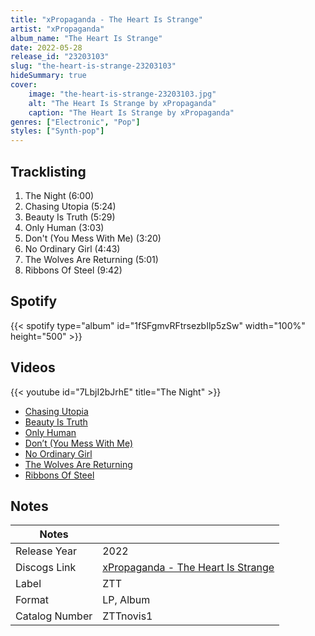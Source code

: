 ```yaml
---
title: "xPropaganda - The Heart Is Strange"
artist: "xPropaganda"
album_name: "The Heart Is Strange"
date: 2022-05-28
release_id: "23203103"
slug: "the-heart-is-strange-23203103"
hideSummary: true
cover:
    image: "the-heart-is-strange-23203103.jpg"
    alt: "The Heart Is Strange by xPropaganda"
    caption: "The Heart Is Strange by xPropaganda"
genres: ["Electronic", "Pop"]
styles: ["Synth-pop"]
---
```

## Tracklisting
1. The Night (6:00)
2. Chasing Utopia (5:24)
3. Beauty Is Truth (5:29)
4. Only Human (3:03)
5. Don't (You Mess With Me) (3:20)
6. No Ordinary Girl (4:43)
7. The Wolves Are Returning (5:01)
8. Ribbons Of Steel (9:42)
## Spotify
{{< spotify type="album" id="1fSFgmvRFtrsezbIlp5zSw" width="100%" height="500" >}}

## Videos
{{< youtube id="7LbjI2bJrhE" title="The Night" >}}
- [Chasing Utopia](https://www.youtube.com/watch?v=kUzseIvaGo4)
- [Beauty Is Truth](https://www.youtube.com/watch?v=BJVzW19Mb28)
- [Only Human](https://www.youtube.com/watch?v=4nawF6LJeGg)
- [Don’t (You Mess With Me)](https://www.youtube.com/watch?v=2jGhz7qccFQ)
- [No Ordinary Girl](https://www.youtube.com/watch?v=-A3MfaCQ81M)
- [The Wolves Are Returning](https://www.youtube.com/watch?v=_906dqMbLLs)
- [Ribbons Of Steel](https://www.youtube.com/watch?v=G1K3hBQ6330)

## Notes
| Notes          |             |
| ---------------| ----------- |
| Release Year   | 2022 |
| Discogs Link   | [xPropaganda - The Heart Is Strange](https://www.discogs.com/release/23203103-xPropaganda-The-Heart-Is-Strange) |
| Label          | ZTT |
| Format         | LP, Album |
| Catalog Number | ZTTnovis1 |


